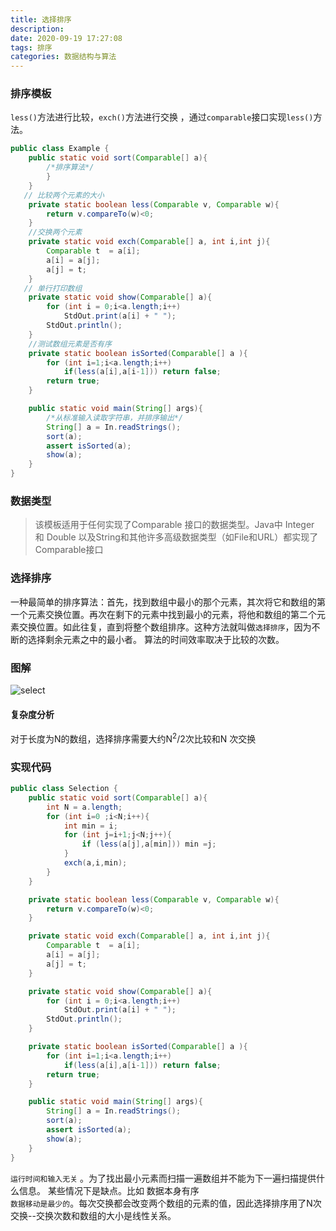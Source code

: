 ```yaml
---
title: 选择排序
description: 
date: 2020-09-19 17:27:08
tags: 排序
categories: 数据结构与算法
---
```


### 排序模板

`less()`方法进行比较，`exch()`方法进行交换 ，通过`comparable`接口实现`less()`方法。
<!--more-->
```java
public class Example {
    public static void sort(Comparable[] a){
        /*排序算法*/
        }
    }
   // 比较两个元素的大小
    private static boolean less(Comparable v, Comparable w){
        return v.compareTo(w)<0;
    }
    //交换两个元素
    private static void exch(Comparable[] a, int i,int j){
        Comparable t  = a[i];
        a[i] = a[j];
        a[j] = t;
    }
   // 单行打印数组
    private static void show(Comparable[] a){
        for (int i = 0;i<a.length;i++)
            StdOut.print(a[i] + " ");
        StdOut.println();
    }
    //测试数组元素是否有序
    private static boolean isSorted(Comparable[] a ){
        for (int i=1;i<a.length;i++)
            if(less(a[i],a[i-1])) return false;
        return true;
    }

    public static void main(String[] args){
        /*从标准输入读取字符串，并排序输出*/
        String[] a = In.readStrings();
        sort(a);
        assert isSorted(a);
        show(a);
    }
}
```
### 数据类型
> 该模板适用于任何实现了Comparable 接口的数据类型。Java中 Integer 和 Double 以及String和其他许多高级数据类型（如File和URL）都实现了Comparable接口

### 选择排序

一种最简单的排序算法：首先，找到数组中最小的那个元素，其次将它和数组的第一个元素交换位置。再次在剩下的元素中找到最小的元素，将他和数组的第二个元素交换位置。如此往复，直到将整个数组排序。这种方法就叫做`选择排序`，因为不断的选择剩余元素之中的最小者。
算法的时间效率取决于比较的次数。
### 图解
![select](select.gif)
#### 复杂度分析
对于长度为N的数组，选择排序需要大约N<sup>2</sup>/2次比较和N 次交换

### 实现代码
```java
public class Selection {
    public static void sort(Comparable[] a){
        int N = a.length;
        for (int i=0 ;i<N;i++){
            int min = i;
            for (int j=i+1;j<N;j++){
                if (less(a[j],a[min])) min =j;
            }
            exch(a,i,min);
        }
    }

    private static boolean less(Comparable v, Comparable w){
        return v.compareTo(w)<0;
    }

    private static void exch(Comparable[] a, int i,int j){
        Comparable t  = a[i];
        a[i] = a[j];
        a[j] = t;
    }

    private static void show(Comparable[] a){
        for (int i = 0;i<a.length;i++)
            StdOut.print(a[i] + " ");
        StdOut.println();
    }

    private static boolean isSorted(Comparable[] a ){
        for (int i=1;i<a.length;i++)
            if(less(a[i],a[i-1])) return false;
        return true;
    }

    public static void main(String[] args){
        String[] a = In.readStrings();
        sort(a);
        assert isSorted(a);
        show(a);
    }
}
```

`运行时间和输入无关` 。为了找出最小元素而扫描一遍数组并不能为下一遍扫描提供什么信息。 某些情况下是缺点。比如 数据本身有序  
`数据移动是最少的`。每次交换都会改变两个数组的元素的值，因此选择排序用了N次交换--交换次数和数组的大小是线性关系。
